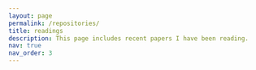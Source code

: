```yaml
---
layout: page
permalink: /repositories/
title: readings
description: This page includes recent papers I have been reading.
nav: true
nav_order: 3
---
```




